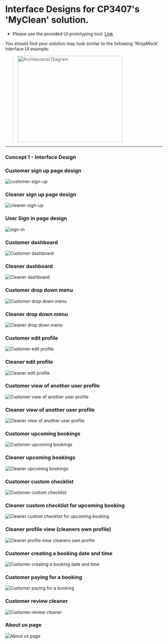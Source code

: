 # Interface Designs for CP3407's 'MyClean' solution.
* Please use the provided UI prototyping tool: [Link](https://ninjamock.com)<br>

You should find your solution may look similar to the following 'NinjaMock' interface UI example:  
> <img src="https://github.com/user-attachments/assets/ac906f45-b32c-454d-b626-72358825b3b0" alt="Architectural Diagram" style="width:335px; height:275px; object-fit:cover;">

---
### Concept 1 - Interface Design
###  Customer sign up page design             
![customer-sign-up](/iterations/images/cutsomer-sign-up.png)

###  Cleaner sign up page design             
![cleaner-sign-up](/iterations/images/cleaner-sign-up.png)

###  User Sign in page design             
![sign-in](/iterations/images/login-page.png)

###  Customer dashboard           
![Customer dashboard](/iterations/images/main_dashboard_customer.png)

###  Cleaner dashboard           
![Cleaner dashboard](/iterations/images/main_dashboard_cleaner.png)

###  Customer drop down menu           
![Customer drop down menu](/iterations/images/drop_menu_customer.png)

###  Cleaner drop down menu           
![Cleaner drop down menu](/iterations/images/drop_menu_cleaner.png)

###  Customer edit profile          
![Customer edit profile](/iterations/images/edit_profile_customer.png)

###  Cleaner edit profile         
![Cleaner edit profile](/iterations/images/edit_profile_cleaner.png)

###  Customer view of another user profile          
![Customer view of another user profile](/iterations/images/cleaner_profile_customer.png)

###  Cleaner view of another user profile         
![Cleaner view of another user profile](/iterations/images/cleaner_profile_cleaner.png)


###  Customer upcoming bookings          
![Customer upcoming bookings](/iterations/images/bookings_customer.png)

###  Cleaner upcoming bookings        
![Cleaner upcoming bookings](/iterations/images/bookings_cleaner.png)

###  Customer custom checklist         
![Customer custom checklist](/iterations/images/checklist_customer.png)

###  Cleaner custom checklist for upcoming booking     
![Cleaner custom checklist for upcoming booking](/iterations/images/checklist_cleaner.png)

###  Cleaner profile view (cleaners own profile)    
![Cleaner profile view cleaners own profile](/iterations/images/profile_cleaner.png)

###  Customer creating a booking date and time       
![Customer creating a booking date and time](/iterations/images/booking_time_customer.png)

###  Customer paying for a booking       
![Customer paying for a booking](/iterations/images/payment_customer.png)

###  Customer review cleaner       
![Customer review cleaner](/iterations/images/review_customer.png)

###  About us page      
![About us page](/iterations/images/about_us.png)










